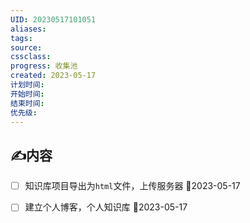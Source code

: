 ```yaml
---
UID: 20230517101051 
aliases: 
tags: 
source: 
cssclass: 
progress: 收集池
created: 2023-05-17
计划时间:
开始时间:
结束时间:
优先级:
---
```


## ✍内容

- [ ] 知识库项目导出为`html`文件，上传服务器 📅2023-05-17
- [ ] 建立个人博客，个人知识库 📅2023-05-17

